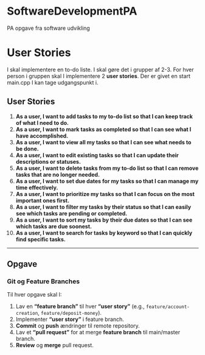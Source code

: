 # SoftwareDevelopmentPA
PA opgave fra software udvikling

# User Stories

I skal implementere en to-do liste. I skal gøre det i grupper af 2-3. For hver person i gruppen skal I implementere 2 **user stories**. Der er givet en start main.cpp I kan tage udgangspunkt i.

## User Stories

1. **As a user, I want to add tasks to my to-do list so that I can keep track of what I need to do.**  
2. **As a user, I want to mark tasks as completed so that I can see what I have accomplished.**  
3. **As a user, I want to view all my tasks so that I can see what needs to be done.**  
4. **As a user, I want to edit existing tasks so that I can update their descriptions or statuses.**  
5. **As a user, I want to delete tasks from my to-do list so that I can remove tasks that are no longer needed.**  
6. **As a user, I want to set due dates for my tasks so that I can manage my time effectively.**  
7. **As a user, I want to prioritize my tasks so that I can focus on the most important ones first.**  
8. **As a user, I want to filter my tasks by their status so that I can easily see which tasks are pending or completed.**  
9. **As a user, I want to sort my tasks by their due dates so that I can see which tasks are due soonest.**  
10. **As a user, I want to search for tasks by keyword so that I can quickly find specific tasks.**  

---

## Opgave

### Git og Feature Branches

Til hver opgave skal I:

1. Lav en **“feature branch”** til hver **“user story”** (e.g., `feature/account-creation`, `feature/deposit-money`).  
2. Implementer **“user story”** i feature branch.  
3. **Commit** og **push** ændringer til remote repository.  
4. Lav et **“pull request”** for at merge **feature branch** til main/master branch.  
5. **Review** og **merge** pull request.  
